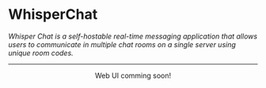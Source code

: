 # WhisperChat
 
_Whisper Chat is a self-hostable real-time messaging application that allows users to communicate in multiple chat rooms on a single server using unique room codes._

---

<p align="center">Web UI comming soon!</p>

